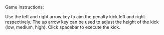 Game Instructions:

Use the left and right arrow key to aim the penalty kick left and right respectively. The up arrow key can be used to adjust the height of the kick (low, medium, high). Click spacebar to execute the kick.
